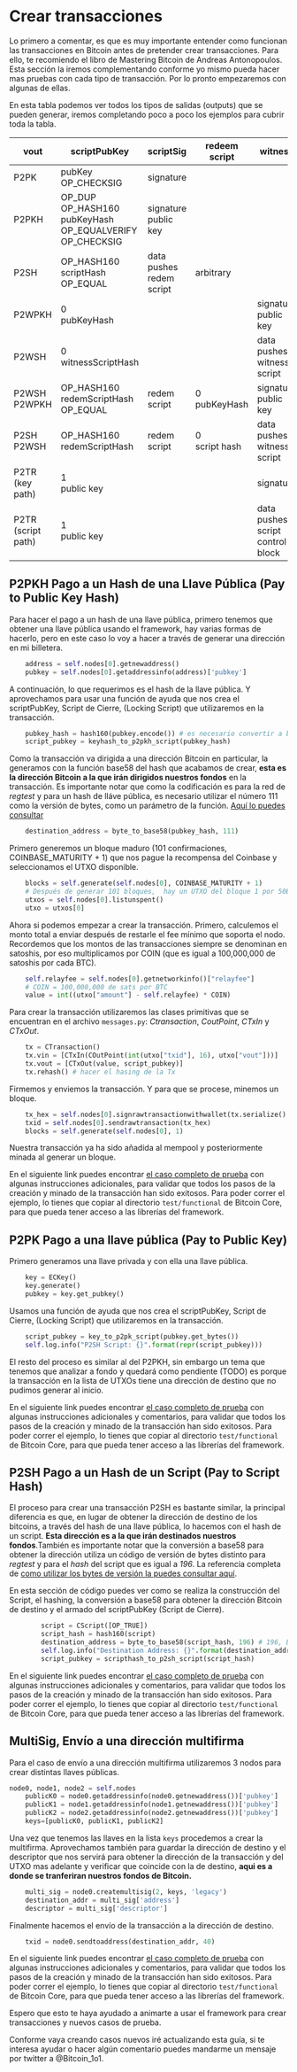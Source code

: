 # Crear transacciones

Lo primero a comentar, es que es muy importante entender como funcionan las transacciones en Bitcoin antes de pretender crear transacciones. Para ello, te recomiendo el libro de Mastering Bitcoin de Andreas Antonopoulos. Esta sección la iremos complementando conforme yo mismo pueda hacer mas pruebas con cada tipo de transacción. Por lo pronto empezaremos con algunas de ellas.

En esta tabla podemos ver todos los tipos de salidas (outputs) que se pueden generar, iremos completando poco a poco los ejemplos para cubrir toda la tabla.

| vout               	| scriptPubKey                                                        	| scriptSig                   	| redeem<br>script 	| witness                                	|
|--------------------	|---------------------------------------------------------------------	|-----------------------------	|------------------	|----------------------------------------	|
| P2PK               	| pubKey<br>OP_CHECKSIG                                           	| signature                   	|                  	|                                        	|
| P2PKH              	| OP_DUP<br>OP_HASH160<br>pubKeyHash<br>OP_EQUALVERIFY<br>OP_CHECKSIG 	| signature<br>public key     	|                  	|                                        	|
| P2SH               	| OP_HASH160<br>scriptHash<br>OP_EQUAL                                	| data pushes<br>redem script 	| arbitrary        	|                                        	|
| P2WPKH             	| 0<br>pubKeyHash                                                     	|                             	|                  	| signature<br>public key                	|
| P2WSH              	| 0<br>witnessScriptHash                                              	|                             	|                  	| data pushes<br>witness script          	|
| P2WSH P2WPKH       	| OP_HASH160<br>redemScriptHash<br>OP_EQUAL                           	| redem script                	| 0<br>pubKeyHash  	| signature<br>public key                	|
| P2SH P2WSH         	| OP_HASH160<br>redemScriptHash                                       	| redem script                	| 0<br>script hash 	| data pushes<br>witness script          	|
| P2TR (key path)    	| 1<br>public key                                                     	|                             	|                  	| signature                              	|
| P2TR (script path) 	| 1<br>public key                                                     	|                             	|                  	| data pushes<br>script<br>control block 	|


## P2PKH Pago a un Hash de una Llave Pública (Pay to Public Key Hash)

Para hacer el pago a un hash de una llave pública, primero tenemos que obtener una llave pública usando el framework, hay varias formas de hacerlo, pero en este caso lo voy a hacer a través de generar una dirección en mi billetera.

```python
    address = self.nodes[0].getnewaddress()
    pubkey = self.nodes[0].getaddressinfo(address)['pubkey']
```

A continuación, lo que requerimos es el hash de la llave pública. Y aprovechamos para usar una función de ayuda que nos crea el scriptPubKey, Script de Cierre, (Locking Script) que utilizaremos en la transacción.

```python
    pubkey_hash = hash160(pubkey.encode()) # es necesario convertir a bytes
    script_pubkey = keyhash_to_p2pkh_script(pubkey_hash)
```

Como la transacción va dirigida a una dirección Bitcoin en particular, la generamos con la función base58 del hash que acabamos de crear, **esta es la dirección Bitcoin a la que irán dirigidos nuestros fondos** en la transacción. Es importante notar que como la codificación es para la red de _regtest_ y para un hash de lláve pública, es necesario utilizar el número 111 como la versión de bytes, como un parámetro de la función. [Aquí lo puedes consultar](https://en.bitcoin.it/wiki/Base58Check_encoding#Encoding_a_Bitcoin_address)

```python
    destination_address = byte_to_base58(pubkey_hash, 111)
```
Primero generemos un bloque maduro (101 confirmaciones, COINBASE_MATURITY + 1) que nos pague la recompensa del Coinbase y seleccionamos el UTXO disponible.

```python
    blocks = self.generate(self.nodes[0], COINBASE_MATURITY + 1)
    # Después de generar 101 bloques,  hay un UTXO del bloque 1 por 50BTC
    utxos = self.nodes[0].listunspent()
    utxo = utxos[0]
```

Ahora si podemos empezar a crear la transacción. Primero, calculemos el monto total a enviar después de restarle el fee mínimo que soporta el nodo. Recordemos que los montos de las transacciones siempre se denominan en satoshis, por eso multiplicamos por COIN (que es igual a 100,000,000 de satoshis por cada BTC).

```python
    self.relayfee = self.nodes[0].getnetworkinfo()["relayfee"]
    # COIN = 100,000,000 de sats por BTC
    value = int((utxo["amount"] - self.relayfee) * COIN)
```

Para crear la transacción utilizaremos las clases primitivas que se encuentran en el archivo `messages.py`: _Ctransaction_, _CoutPoint_, _CTxIn_ y _CTxOut_.

```python
    tx = CTransaction()
    tx.vin = [CTxIn(COutPoint(int(utxo["txid"], 16), utxo["vout"]))]
    tx.vout = [CTxOut(value, script_pubkey)]
    tx.rehash() # hacer el hasing de la Tx
```
Firmemos y enviemos la transacción. Y para que se procese, minemos un bloque.

```python
    tx_hex = self.nodes[0].signrawtransactionwithwallet(tx.serialize().hex())["hex"]
    txid = self.nodes[0].sendrawtransaction(tx_hex)
    blocks = self.generate(self.nodes[0], 1)
```

Nuestra transacción ya ha sido añadida al mempool y posteriormente minada al generar un bloque.

En el siguiente link puedes encontrar [el caso completo de prueba](mi_ejemplo_tx_P2PKH.py) con algunas instrucciones adicionales, para validar que todos los pasos de la creación y minado de la transacción han sido exitosos. Para poder correr el ejemplo, lo tienes que copiar al directorio `test/functional` de Bitcoin Core, para que pueda tener acceso a las librerías del framework.

## P2PK Pago a una llave pública (Pay to Public Key)

Primero generamos una llave privada y con ella una llave pública.

```python
    key = ECKey()
    key.generate()
    pubkey = key.get_pubkey()
```
Usamos una función de ayuda que nos crea el scriptPubKey, Script de Cierre, (Locking Script) que utilizaremos en la transacción.

```python
    script_pubkey = key_to_p2pk_script(pubkey.get_bytes())
    self.log.info("P2SH Script: {}".format(repr(script_pubkey)))
```
El resto del proceso es similar al del P2PKH, sin embargo un tema que tenemos que analizar a fondo y quedará como pendiente (TODO) es porque la transacción en la lista de UTXOs tiene una dirección de destino que no pudimos generar al inicio.

En el siguiente link puedes encontrar [el caso completo de prueba](mi_ejemplo_tx_P2PK.py) con algunas instrucciones adicionales y comentarios, para validar que todos los pasos de la creación y minado de la transacción han sido exitosos. Para poder correr el ejemplo, lo tienes que copiar al directorio `test/functional` de Bitcoin Core, para que pueda tener acceso a las librerías del framework.

## P2SH Pago a un Hash de un Script (Pay to Script Hash)

El proceso para crear una transacción P2SH es bastante similar, la principal diferencia es que, en lugar de obtener la dirección de destino de los bitcoins, a través del hash de una llave pública, lo hacemos con el hash de un script. **Esta dirección es a la que irán destinados nuestros fondos**.También es importante notar que la conversión a base58 para obtener la dirección utiliza un código de versión de bytes distinto para _regtest_ y para el _hash_ del script que es igual a _196_. La referencia completa de [como utilizar los bytes de versión la puedes consultar aquí](https://en.bitcoin.it/wiki/Base58Check_encoding#Encoding_a_Bitcoin_address).

En esta sección de código puedes ver como se realiza la construcción del Script, el hashing, la conversión a base58 para obtener la dirección Bitcoin de destino y el armado del scriptPubKey (Script de Cierre).

```python
        script = CScript([OP_TRUE])
        script_hash = hash160(script)
        destination_address = byte_to_base58(script_hash, 196) # 196, Bitcoin testnet script hash
        self.log.info("Destination Address: {}".format(destination_address))
        script_pubkey = scripthash_to_p2sh_script(script_hash)
```

En el siguiente link puedes encontrar [el caso completo de prueba](mi_ejemplo_tx_P2SH.py) con algunas instrucciones adicionales y comentarios, para validar que todos los pasos de la creación y minado de la transacción han sido exitosos. Para poder correr el ejemplo, lo tienes que copiar al directorio `test/functional` de Bitcoin Core, para que pueda tener acceso a las librerías del framework.

## MultiSig, Envío a una dirección multifirma

Para el caso de envío a una dirección multifirma utilizaremos 3 nodos para crear distintas llaves públicas.

```python
node0, node1, node2 = self.nodes
    publicK0 = node0.getaddressinfo(node0.getnewaddress())['pubkey']
    publicK1 = node1.getaddressinfo(node1.getnewaddress())['pubkey']
    publicK2 = node2.getaddressinfo(node2.getnewaddress())['pubkey']
    keys=[publicK0, publicK1, publicK2]
```
Una vez que tenemos las llaves en la lista `keys` procedemos a crear la multifirma. Aprovechamos también para guardar la dirección de destino y el descriptor que nos servirá para obtener la dirección de la transacción y del UTXO mas adelante y verificar que coincide con la de destino, **aqui es a donde se tranferiran nuestros fondos de Bitcoin.**

```python
    multi_sig = node0.createmultisig(2, keys, 'legacy')
    destination_addr = multi_sig['address']
    descriptor = multi_sig['descriptor']
```
Finalmente hacemos el envío de la transacción a la dirección de destino.

```python
    txid = node0.sendtoaddress(destination_addr, 40)
```

En el siguiente link puedes encontrar [el caso completo de prueba](mi_ejemplo_tx_MultiSig.py) con algunas instrucciones adicionales y comentarios, para validar que todos los pasos de la creación y minado de la transacción han sido exitosos. Para poder correr el ejemplo, lo tienes que copiar al directorio `test/functional` de Bitcoin Core, para que pueda tener acceso a las librerías del framework.

Espero que esto te haya ayudado a animarte a usar el framework para crear transacciones y nuevos casos de prueba.

Conforme vaya creando casos nuevos iré actualizando esta guía, si te interesa ayudar o hacer algún comentario puedes mandarme un mensaje por twitter a @Bitcoin_1o1.